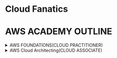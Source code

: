 # Cloud Fanatics

# AWS ACADEMY OUTLINE</summary>
 <details>
  <summary>AWS FOUNDATIONS(CLOUD PRACTITIONER)</summary>
 <details>
  <summary> 1. Module 1: Cloud Concepts Overview</summary>
  -Intoduction to cloud computing 
 </details>
</details>

<details>
 <summary>AWS Cloud Architecting(CLOUD ASSOCIATE)</summary>
 <details>
  <summary>Module 1: Welcome to AWS Academy Cloud Architecting</summary>
  - Roles in Cloud computing
 </details>
</details>

